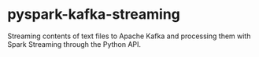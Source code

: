 # pyspark-kafka-streaming
Streaming contents of text files to Apache Kafka and processing them with Spark Streaming through the Python API.
